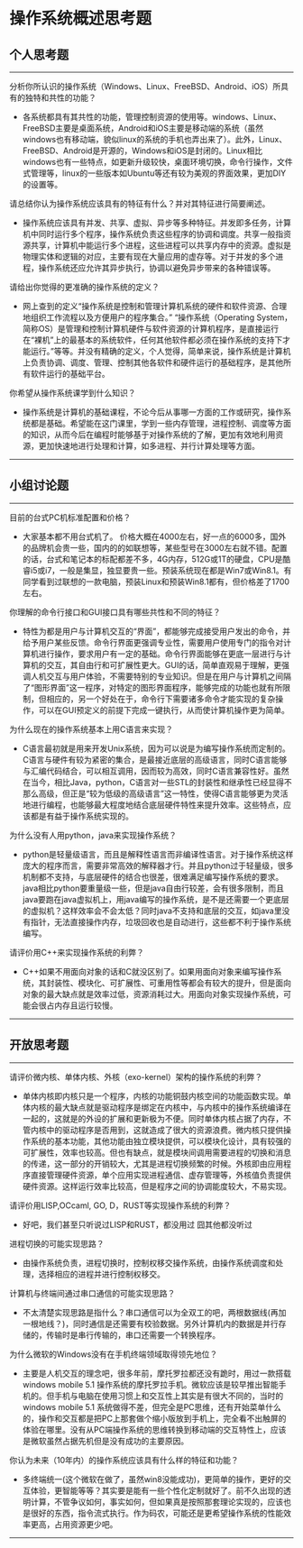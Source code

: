 # 操作系统概述思考题

## 个人思考题

---

分析你所认识的操作系统（Windows、Linux、FreeBSD、Android、iOS）所具有的独特和共性的功能？
- 各系统都具有其共性的功能，管理控制资源的使用等。windows、Linux、FreeBSD主要是桌面系统，Android和iOS主要是移动端的系统（虽然windows也有移动端，貌似linux的系统的手机也弄出来了）。此外，Linux、FreeBSD、Android是开源的，Windows和iOS是封闭的。Linux相比windows也有一些特点，如更新升级较快，桌面环境切换，命令行操作，文件式管理等，linux的一些版本如Ubuntu等还有较为美观的界面效果，更加DIY的设置等。

>  

请总结你认为操作系统应该具有的特征有什么？并对其特征进行简要阐述。
- 操作系统应该具有并发、共享、虚拟、异步等多种特征。并发即多任务，计算机中同时运行多个程序，操作系统负责这些程序的协调和调度。共享一般指资源共享，计算机中能运行多个进程，这些进程可以共享内存中的资源。虚拟是物理实体和逻辑的对应，主要有现在大量应用的虚存等。对于并发的多个进程，操作系统还应允许其异步执行，协调以避免异步带来的各种错误等。

>   

请给出你觉得的更准确的操作系统的定义？
- 网上查到的定义“操作系统是控制和管理计算机系统的硬件和软件资源、合理地组织工作流程以及方便用户的程序集合。”  “操作系统（Operating System，简称OS）是管理和控制计算机硬件与软件资源的计算机程序，是直接运行在“裸机”上的最基本的系统软件，任何其他软件都必须在操作系统的支持下才能运行。”等等。并没有精确的定义，个人觉得，简单来说，操作系统是计算机上负责协调、调度、管理、控制其他各软件和硬件运行的基础程序，是其他所有软件运行的基础平台。

>   

你希望从操作系统课学到什么知识？
- 操作系统是计算机的基础课程，不论今后从事哪一方面的工作或研究，操作系统都是基础。希望能在这门课里，学到一些内存管理，进程控制、调度等方面的知识，从而今后在编程时能够基于对操作系统的了解，更加有效地利用资源，更加快速地进行处理和计算，如多进程、并行计算处理等方面。  

>   

---

## 小组讨论题

---

目前的台式PC机标准配置和价格？
- 大家基本都不用台式机了。 价格大概在4000左右，好一点的6000多，国外的品牌机会贵一些，国内的的如联想等，某些型号在3000左右就不错。配置的话，台式和笔记本的标配都差不多，4G内存，512G或1T的硬盘，CPU是酷睿i5或i7，一般是集显，独显要贵一些。预装系统现在都是Win7或Win8.1。有同学看到过联想的一款电脑，预装Linux和预装Win8.1都有，但价格差了1700左右。

> 

你理解的命令行接口和GUI接口具有哪些共性和不同的特征？
-   特性为都是用户与计算机交互的“界面”，都能够完成接受用户发出的命令，并给予用户某些反馈。命令行界面更强调专业性，需要用户使用专门的指令对计算机进行操作，要求用户有一定的基础。命令行界面能够在更底一层进行与计算机的交互，其自由行和可扩展性更大。GUI的话，简单直观易于理解，更强调人机交互与用户体验，不需要特别的专业知识。但是在用户与计算机之间隔了“图形界面”这一程序，对特定的图形界面程序，能够完成的功能也就有所限制，但相应的，另一个好处在于，命令行下需要诸多命令才能实现的复杂操作，可以在GUI预定义的前提下完成一键执行，从而使计算机操作更为简单。

> 

为什么现在的操作系统基本上用C语言来实现？
- C语言最初就是用来开发Unix系统，因为可以说是为编写操作系统而定制的。C语言与硬件有较为紧密的集合，是最接近底层的高级语言，同时C语言能够与汇编代码结合，可以相互调用，因而较为高效，同时C语言兼容性好。虽然在当今，相比Java，python，C语言对一些STL的封装性和继承性已经显得不那么高级，但正是“较为低级的高级语言”这一特性，使得C语言能够更为灵活地进行编程，也能够最大程度地结合底层硬件特性来提升效率。这些特点，应该都是有益于操作系统实现的。

>  

为什么没有人用python，java来实现操作系统？
- python是轻量级语言，而且是解释性语言而非编译性语言。对于操作系统这样庞大的程序而言，需要非常高效的解释器才行。并且python过于轻量级，很多机制都不支持，与底层硬件的结合也很差，很难满足编写操作系统的要求。java相比python要重量级一些，但是java自由行较差，会有很多限制，而且java要跑在java虚拟机上，用java编写的操作系统，是不是还需要一个更底层的虚拟机？这样效率会不会太低？同时java不支持和底层的交互，如java里没有指针，无法直接操作内存，垃圾回收也是自动进行，这些都不利于操作系统编写。  

>  

请评价用C++来实现操作系统的利弊？
- C++如果不用面向对象的话和C就没区别了。如果用面向对象来编写操作系统，其封装性、模块化、可扩展性、可重用性等都会有较大的提升，但是面向对象的最大缺点就是效率过低，资源消耗过大。用面向对象实现操作系统，可能会很占内存且运行较慢。  

>  

---

## 开放思考题

---

请评价微内核、单体内核、外核（exo-kernel）架构的操作系统的利弊？
- 单体内核即内核只是一个程序，内核的功能铜鼓内核空间的功能函数实现。单体内核的最大缺点就是驱动程序是绑定在内核中，与内核中的操作系统编译在一起的，这就是的外设的扩展和更新极为不便。同时单体内核占据了内存，不管内核中的驱动程序是否用到，这就造成了很大的资源浪费。微内核只提供操作系统的基本功能，其他功能由独立模块提供，可以模块化设计，具有较强的可扩展性，效率也较高。但也有缺点，就是模块间调用需要进程的切换和消息的传递，这一部分的开销较大，尤其是进程切换频繁的时候。外核即由应用程序直接管理硬件资源，单个应用实现进程通信、虚存管理等，外核值负责提供硬件资源。这样运行效率比较高，但是程序之间的协调能度较大，不易实现。

>  

请评价用LISP,OCcaml, GO, D，RUST等实现操作系统的利弊？
- 好吧，我们甚至只听说过LISP和RUST，都没用过 囧其他都没听过  

>  

进程切换的可能实现思路？
- 由操作系统负责，进程切换时，控制权移交操作系统，由操作系统调度和处理，选择相应的进程并进行控制权移交。  

>  

计算机与终端间通过串口通信的可能实现思路？
- 不太清楚实现思路是指什么？串口通信可以为全双工的吧，两根数据线(再加一根地线？)，同时通信是还需要有校验数据。另外计算机内的数据是并行存储的，传输时是串行传输的，串口还需要一个转换程序。  

>  

为什么微软的Windows没有在手机终端领域取得领先地位？
- 主要是人机交互的理念吧，很多年前，摩托罗拉都还没有跪时，用过一款搭载windows mobile 5.1 操作系统的摩托罗拉手机。微软应该是较早推出智能手机的。但手机与电脑在使用习惯上和交互性上其实是有很大不同的，当时的 windows mobile 5.1 系统做得不差，但完全是PC思维，还有开始菜单什么的，操作和交互都是把PC上那套做个缩小版放到手机上，完全看不出触屏的体验在哪里。没有从PC端操作系统的思维转换到移动端的交互特性上，应该是微软虽然占据先机但是没有成功的主要原因。

>  

你认为未来（10年内）的操作系统应该具有什么样的特征和功能？
- 多终端统一(这个微软在做了，虽然win8没能成功)，更简单的操作，更好的交互体验，更智能等等？其实要是能有一些个性化定制就好了。前不久出现的透明计算，不管争议如何，事实如何，但如果真是按照那套理论实现的，应该也是很好的东西，指令流式执行。作为码农，可能还是更希望操作系统的性能效率更高，占用资源更少吧。

>  

---

